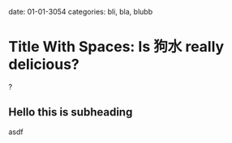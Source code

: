 date: 01-01-3054
categories: bli, bla, blubb

# Title With Spaces: Is 狗水 really delicious?

?

## Hello this is subheading
asdf